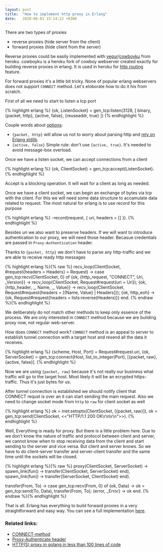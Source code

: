 ```yaml
---
layout: post
title:  "How to implement http proxy in Erlang"
date:   2020-06-01 15:14:22 +0300
---
```


There are two types of proxies

- reverse proxies (hide server from the client)
- forward proxies (hide client from the server)

Reverse proxies could be easily implemented with [vegur](https://github.com/heroku/vegur)/[cowboyku](https://github.com/heroku/cowboyku) from heroku. cowboyku is a heroku fork of cowboy webserver created exactly for building reverse proxies in erlang. It is used in heroku for [http routing](https://devcenter.heroku.com/articles/http-routing) feature.

For forward proxies it's a little bit tricky. None of popular erlang webservers does not support `CONNECT` method. Let's eloborate how to do it his from scratch.

First of all we need to start to listen a tcp port

{% highlight erlang %}
{ok, ListenSocket} = gen_tcp:listen(3128, [
    binary,
    {packet, http},
    {active, false},
    {reuseaddr, true}
])
{% endhighlight %}

Couple words about [options](http://erlang.org/doc/man/gen_tcp.html#type-listen_option):
  - `{packet, http}` will allow us not to worry about parsing http and [rely on Erlang stdlib](http://erlang.org/doc/man/erlang.html#decode_packet-3).
  - `{active, false}` Simple rule: don't use `{active, true}`. It's needed to avoid message-box overload.

Once we have a listen socket, we can accept connections from a client

{% highlight erlang %}
{ok, ClientSocket} = gen_tcp:accept(ListenSocket).
{% endhighlight %}

Accept is a blocking operation. It will wait for a client as long as needed.

Once we have a client socket, we can begin an exchange of bytes via tcp with the client. For this we will need some data structure to accamulate data related to request. The most natural for erlang is to use record for this purpose

{% highlight erlang %}
-record(request, {
    uri,
    headers = []
}).
{% endhighlight %}

Besides uri we also want to preserve headers. If we will want to introduce authentication to our proxy, we will need those header. Becasue credentials are passed in `Proxy-Authentication` header.


Thanks to `{packet, http}` we don't have to parse any http-traffic and we are able to receive ready http messages

{% highlight erlang %}{% raw %}
recv_loop(ClientSocket, #request{headers = Headers} = Request) ->
    case gen_tcp:recv(ClientSocket, 0) of
        {ok, {http_request, "CONNECT", Uri, _Version}} ->
            recv_loop(ClientSocket, Request#request{uri = Uri});
        {ok, {http_header, _, Name, _, Value}} ->
            recv_loop(ClientSocket, Request#request{headers = [{Name, Value} | Headers]});
        {ok, http_eoh} ->
            {ok, Request#request{headers = lists:reverse(Headers)}}
    end.
{% endraw %}{% endhighlight %}

We deliberately do not match other methods to keep only essence of the process. We are only interested in `CONNECT` method because we are building proxy now, not regular web-server.

How does `CONNECT` method work? `CONNECT` method is an appeal to server to establish tunnel connection with a target host and resend all the data it receives.

{% highlight erlang %}
{scheme, Host, Port} = Request#request.uri,
{ok, ServerSocket} = gen_tcp:connect(Host, list_to_integer(Port), [{packet, raw}, {active, false}].
{% endhighlight %}

Now we are using `{packet, raw}` because it's not really our business what traffic will go to the target host. Most likely it will be an ecrypted https-traffic. Thus it's just bytes for us.

After tunnel connection is established we should notify client that CONNECT requst is over an it can start sending the main request. Also we need to change socket mode from `http` to `raw` for client socket as well

{% highlight erlang %}
ok = inet:setopts(ClientSocket, [{packet, raw}]),
ok = gen_tcp:send(ClientSocket, <<"HTTP/1.1 200 OK\r\n\r\n">>).
{% endhighlight %}

Well, Everything is ready for proxy. But there is a little problem here. Due to we don't know the nature of traffic and protocol between client and server, we cannot know when to stop receiving data from the client and start sending to the server and vice versa. But client and server knows. So we have to do client-server transfer and server-client transfer and the same time until the sockets will be closed.

{% highlight erlang %}{% raw %}
proxy(ClientSocket, ServerSocket) ->
    spawn_link(fun() -> transfer(ClientSocket, ServerSocket) end),
    spawn_link(fun() -> transfer(ServerSocket, ClientSocket) end).

transfer(From, To) ->
    case gen_tcp:recv(From, 0) of
        {ok, Data} ->
            ok = gen_tcp:send(To, Data),
            transfer(From, To);
        {error, _Error} ->
            ok
    end.
{% endraw %}{% endhighlight %}

That is all. Erlang has everything to build forward proxies in a very straightforward and easy way. You can see a full implementation [here](https://github.com/tank-bohr/reimagined-dollop).


### Related links:

- [CONNECT-method](https://developer.mozilla.org/en-US/docs/Web/HTTP/Methods/CONNECT)
- [Proxy-Authenticate header](https://developer.mozilla.org/en-US/docs/Web/HTTP/Headers/Proxy-Authenticate)
- [HTTP(S) proxy in golang in less than 100 lines of code](https://medium.com/@mlowicki/http-s-proxy-in-golang-in-less-than-100-lines-of-code-6a51c2f2c38c)
